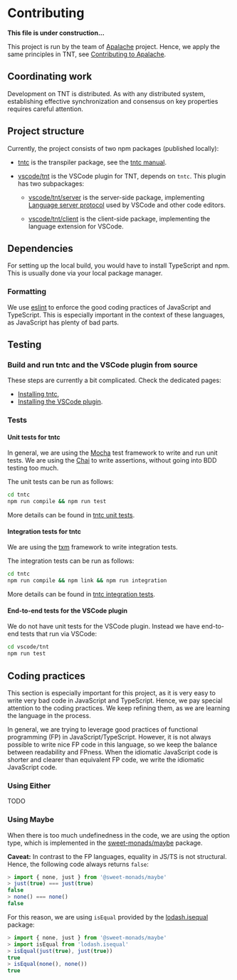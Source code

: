 # Contributing

**This file is under construction...**

This project is run by the team of [Apalache]() project.  Hence, we apply the
same principles in TNT, see [Contributing to Apalache][].

## Coordinating work

Development on TNT is distributed. As with any distributed system, establishing
effective synchronization and consensus on key properties requires careful
attention. 

## Project structure

Currently, the project consists of two npm packages (published locally):

 - [tntc](./tntc) is the transpiler package, see the [tntc manual][].
 - [vscode/tnt](./vscode/tnt) is the VSCode plugin for TNT, depends on `tntc`.
   This plugin has two subpackages:

   - [vscode/tnt/server](./vscode/tnt/server) is the server-side package,
     implementing [Language server protocol][] used by VSCode and other
     code editors.

   - [vscode/tnt/client](./vscode/tnt/client) is the client-side package,
     implementing the language extension for VSCode.

## Dependencies

For setting up the local build, you would have to install TypeScript and npm.
This is usually done via your local package manager.

### Formatting

We use [eslint][] to enforce the good coding practices of JavaScript and
TypeScript. This is especially important in the context of these languages, as
JavaScript has plenty of bad parts.

## Testing

### Build and run tntc and the VSCode plugin from source

These steps are currently a bit complicated. Check the dedicated pages:
 
 - [Installing tntc][],
 - [Installing the VSCode plugin][].

### Tests

#### Unit tests for tntc

In general, we are using the [Mocha][] test framework to write and run unit
tests. We are using the [Chai][] to write assertions, without going into BDD
testing too much.

The unit tests can be run as follows:

```sh
cd tntc
npm run compile && npm run test
```

More details can be found in [tntc unit tests][].

#### Integration tests for tntc

We are using the [txm][] framework to write integration tests.

The integration tests can be run as follows:

```sh
cd tntc
npm run compile && npm link && npm run integration
```

More details can be found in [tntc integration tests][].

#### End-to-end tests for the VSCode plugin

We do not have unit tests for the VSCode plugin. Instead we have end-to-end
tests that run via VSCode:

```sh
cd vscode/tnt
npm run test
```

## Coding practices

This section is especially important for this project, as it is very easy to
write very bad code in JavaScript and TypeScript. Hence, we pay special
attention to the coding practices. We keep refining them, as we are learning
the language in the process.

In general, we are trying to leverage good practices of functional programming
(FP) in JavaScript/TypeScript. However, it is not always possible to write nice
FP code in this language, so we keep the balance between readability and
FPness.  When the idiomatic JavaScript code is shorter and clearer than
equivalent FP code, we write the idiomatic JavaScript code.

### Using Either

TODO

### Using Maybe

When there is too much undefinedness in the code, we are using the option type,
which is implemented in the [sweet-monads/maybe][] package.

**Caveat:** In contrast to the FP languages, equality in JS/TS is not structural.
Hence, the following code always returns `false`:

```js
> import { none, just } from '@sweet-monads/maybe'
> just(true) === just(true)
false
> none() === none()
false
```

For this reason, we are using `isEqual` provided by the [lodash.isequal][] package:

```js
> import { none, just } from '@sweet-monads/maybe'
> import isEqual from 'lodash.isequal'
> isEqual(just(true), just(true))
true
> isEqual(none(), none())
true
```



[Apalache]: https://github.com/informalsystems/apalache
[Contributing to Apalache]: https://github.com/informalsystems/apalache/blob/unstable/CONTRIBUTING.md
[eslint]: https://eslint.org/
[tntc manual]: ./doc/tntc.md
[Installing tntc]: https://github.com/informalsystems/tnt/blob/main/tntc/README.md#how-to-install
[Installing the VSCode plugin]: https://github.com/informalsystems/tnt/blob/main/vscode/tnt/README.md#temp-how-to-run-it-locally
[Language server protocol]: https://microsoft.github.io/language-server-protocol/
[tntc unit tests]: https://github.com/informalsystems/tnt/blob/main/tntc/README.md#unit-tests
[tntc integration tests]: https://github.com/informalsystems/tnt/blob/main/tntc/README.md#integration-tests
[Mocha]: https://mochajs.org/
[Chai]: https://www.chaijs.com/
[txm]: https://www.npmjs.com/package/txm
[sweet-monads/maybe]: https://www.npmjs.com/package/@sweet-monads/maybe
[lodash.isequal]: https://www.npmjs.com/package/lodash.isequal
